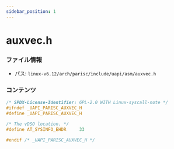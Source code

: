 ```yaml
---
sidebar_position: 1
---
```

# auxvec.h

### ファイル情報

- パス: `linux-v6.12/arch/parisc/include/uapi/asm/auxvec.h`

### コンテンツ

```h
/* SPDX-License-Identifier: GPL-2.0 WITH Linux-syscall-note */
#ifndef _UAPI_PARISC_AUXVEC_H
#define _UAPI_PARISC_AUXVEC_H

/* The vDSO location. */
#define AT_SYSINFO_EHDR		33

#endif /* _UAPI_PARISC_AUXVEC_H */

```
